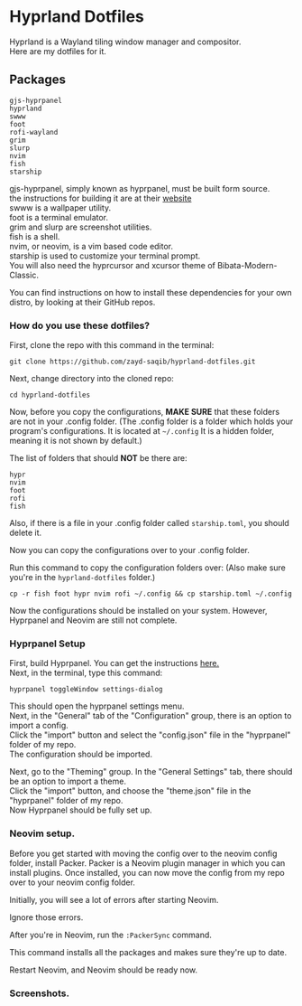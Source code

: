 # Hyprland Dotfiles
Hyprland is a Wayland tiling window manager and compositor.\
Here are my dotfiles for it.
## Packages
```
gjs-hyprpanel
hyprland
swww
foot
rofi-wayland
grim
slurp
nvim
fish
starship
```
gjs-hyprpanel, simply known as hyprpanel, must be built form source.\
the instructions for building it are at their [website](https://hyprpanel.com/getting_started/installation.html)\
swww is a wallpaper utility.\
foot is a terminal emulator.\
grim and slurp are screenshot utilities.\
fish is a shell.\
nvim, or neovim, is a vim based code editor.\
starship is used to customize your terminal prompt.\
You will also need the hyprcursor and xcursor theme of Bibata-Modern-Classic.




You can find instructions on how to install these dependencies for your own distro, by looking at their GitHub repos.

### How do you use these dotfiles?
First, clone the repo with this command in the terminal:

```
git clone https://github.com/zayd-saqib/hyprland-dotfiles.git
```

Next, change directory into the cloned repo:

```
cd hyprland-dotfiles
```

Now, before you copy the configurations, **MAKE SURE** that these folders are not in your .config folder. (The .config folder is a folder which holds your program's configurations. It is located at `~/.config` It is a hidden folder, meaning it is not shown by default.)

The list of folders that should **NOT** be there are:

```
hypr
nvim
foot
rofi
fish
```

Also, if there is a file in your .config folder called `starship.toml`, you should delete it.

Now you can copy the configurations over to your .config folder.

Run this command to copy the configuration folders over: (Also make sure you're in the `hyprland-dotfiles` folder.)

```
cp -r fish foot hypr nvim rofi ~/.config && cp starship.toml ~/.config
```

Now the configurations should be installed on your system. However, Hyprpanel and Neovim are still not complete.

### Hyprpanel Setup
First, build Hyprpanel. You can get the instructions [here.](https://hyprpanel.com/getting_started/installation.html)\
Next, in the terminal, type this command:
```
hyprpanel toggleWindow settings-dialog
```
This should open the hyprpanel settings menu.\
Next, in the "General" tab of the "Configuration" group, there is an option to import a config.\
Click the "import" button and select the "config.json" file in the "hyprpanel" folder of my repo.\
The configuration should be imported.




Next, go to the "Theming" group. In the "General Settings" tab, there should be an option to import a theme.\
Click the "import" button, and choose the "theme.json" file in the "hyprpanel" folder of my repo.\
Now Hyprpanel should be fully set up.

### Neovim setup.
Before you get started with moving the config over to the neovim config folder, install Packer. Packer is a Neovim plugin manager in which you can install plugins. Once installed, you can now move the config from my repo over to your neovim config folder.

Initially, you will see a lot of errors after starting Neovim.

Ignore those errors.

After you're in Neovim, run the `:PackerSync` command.


This command installs all the packages and makes sure they're up to date.

Restart Neovim, and Neovim should be ready now.

### Screenshots.
